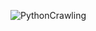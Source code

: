 ![PythonCrawling](https://github.com/NAry-Byun/PythonCrawling/assets/153330377/155a1dc5-01cd-4ccf-b413-80fdc1783c73)

